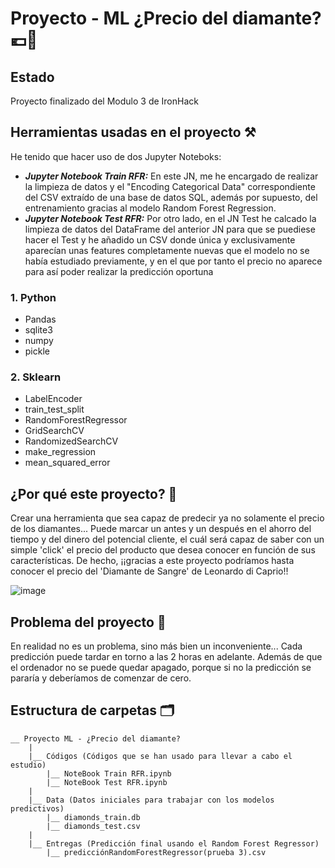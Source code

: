 # Proyecto - ML ¿Precio del diamante? 💶💎
## Estado
Proyecto finalizado del Modulo 3 de IronHack
## Herramientas usadas en el proyecto ⚒️

He tenido que hacer uso de dos Jupyter Noteboks: 
* ___Jupyter Notebook Train RFR:___ En este JN, me he encargado de realizar la limpieza de datos y el "Encoding Categorical Data" correspondiente del CSV extraído de una base de datos SQL, además por supuesto, del entrenamiento gracias al modelo Random Forest Regression.
* ___Jupyter Notebook Test RFR:___ Por otro lado, en el JN Test he calcado la limpieza de datos del DataFrame del anterior JN para que se puediese hacer el Test y he añadido un CSV donde única y exclusivamente aparecían unas features completamente nuevas que el modelo no se había estudiado previamente, y en el que por tanto el precio no aparece para así poder realizar la predicción oportuna

### 1. Python
* Pandas
* sqlite3
* numpy
* pickle
### 2. Sklearn
* LabelEncoder
* train_test_split
* RandomForestRegressor
* GridSearchCV
* RandomizedSearchCV
* make_regression
* mean_squared_error

## ¿Por qué este proyecto? 💭
Crear una herramienta que sea capaz de predecir ya no solamente el precio de los diamantes... Puede marcar un antes y un después en el ahorro del tiempo y del dinero del potencial cliente, el cuál será capaz de saber con un simple 'click' el precio del producto que desea conocer en función de sus características. De hecho, ¡¡gracias a este proyecto podríamos hasta conocer el precio del 'Diamante de Sangre' de Leonardo di Caprio!!

![image](https://www.telemadrid.es/2018/02/12/programas/cine/miercoles-Cine-Cortes-Diamantes-sangre_1984921523_4025198_640x360.png)

## Problema del proyecto 💩
En realidad no es un problema, sino más bien un inconveniente... Cada predicción puede tardar en torno a las 2 horas en adelante. Además de que el ordenador no se puede quedar apagado, porque si no la predicción se pararía y deberíamos de comenzar de cero.

## Estructura de carpetas 🗂️

```
__ Proyecto ML - ¿Precio del diamante?
    |
    |__ Códigos (Códigos que se han usado para llevar a cabo el estudio)
        |__ NoteBook Train RFR.ipynb
        |__ NoteBook Test RFR.ipynb
    |
    |__ Data (Datos iniciales para trabajar con los modelos predictivos)
        |__ diamonds_train.db
        |__ diamonds_test.csv
    |
    |__ Entregas (Predicción final usando el Random Forest Regressor)
        |__ predicciónRandomForestRegressor(prueba 3).csv
```





